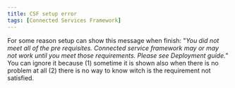 ```yaml
---
title: CSF setup error
tags: [Connected Services Framework]
---
```

For some reason&nbsp;setup can show this message when finish: "<EM>You did not meet all of the pre requisites. Connected service framework may or may not work until you meet those requirements. Please see Deployment guide.</EM>" You can ignore it because (1) sometime it is shown also when there is no problem at all (2) there is no way to know witch is the requirement not satisfied.
